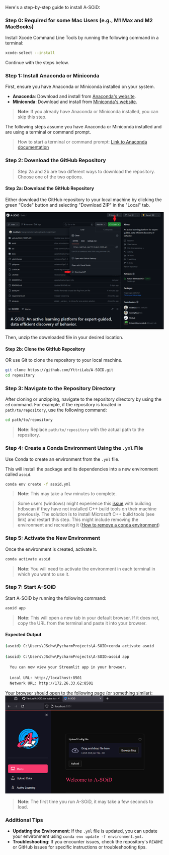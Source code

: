 Here's a step-by-step guide to install A-SOiD:

### Step 0: Required for some Mac Users (e.g., M1 Max and M2 MacBooks)

Install Xcode Command Line Tools by running the following command in a terminal:

```bash
xcode-select --install
```
Continue with the steps below.

### Step 1: Install Anaconda or Miniconda
First, ensure you have Anaconda or Miniconda installed on your system.

- **Anaconda**: Download and install from [Anaconda's website](https://www.anaconda.com/products/individual).
- **Miniconda**: Download and install from [Miniconda's website](https://docs.conda.io/en/latest/miniconda.html).

> **Note**: If you already have Anaconda or Miniconda installed, you can skip this step.

The following steps assume you have Anaconda or Miniconda installed and are using a terminal or command prompt.

> How to start a terminal or command prompt: [Link to Anaconda documentation](https://docs.conda.io/projects/conda/en/stable/user-guide/getting-started.html)

### Step 2: Download the GitHub Repository
> Step 2a and 2b are two different ways to download the repository. Choose one of the two options.

#### Step 2a: Download the GitHub Repository
Either download the GitHub repository to your local machine by clicking the green "Code" button and selecting "Download ZIP" in the "Local" tab.

![Download ZIP](./img/download_repo.png)

Then, unzip the downloaded file in your desired location.

#### Step 2b: Clone the GitHub Repository
OR use Git to clone the repository to your local machine.

```bash
git clone https://github.com/YttriLab/A-SOID.git
cd repository
```

### Step 3: Navigate to the Repository Directory
After cloning or unzipping, navigate to the repository directory by using the `cd` command.
For example, if the repository is located in `path/to/repository`, use the following command:

```bash
cd path/to/repository
```
> **Note**: Replace `path/to/repository` with the actual path to the repository.

### Step 4: Create a Conda Environment Using the `.yml` File
Use Conda to create an environment from the `.yml` file. 

This will install the package and its dependencies into a new environment called `asoid`.

```bash
conda env create -f asoid.yml
```
> **Note**: This may take a few minutes to complete.

> Some users (windows) might experience this [issue](https://github.com/YttriLab/A-SOID/issues/59) with building hdbscan if they have not installed C++ build tools on their machine previously. The solution is to install Microsoft C++ build tools (see link) and restart this step. This might include removing the environment and recreating it ([How to remove a conda environment](https://stackoverflow.com/questions/49127834/removing-conda-environment))

### Step 5: Activate the New Environment
Once the environment is created, activate it.

```bash
conda activate asoid
```
> **Note**: You will need to activate the environment in each terminal in which you want to use it.

### Step 7: Start A-SOiD
Start A-SOiD by running the following command:

```bash
asoid app
```

> **Note**: This will open a new tab in your default browser. If it does not, copy the URL from the terminal and paste it into your browser.

#### Expected Output

```bash
(asoid) C:\Users\JSchw\PycharmProjects\A-SOID>conda activate asoid

(asoid) C:\Users\JSchw\PycharmProjects\A-SOID>asoid app

  You can now view your Streamlit app in your browser.

  Local URL: http://localhost:8501
  Network URL: http://172.26.33.62:8501

```

Your browser should open to the following page (or something similar):
![A-SOiD](./img/open_asoid_app.png)

> **Note**: The first time you run A-SOiD, it may take a few seconds to load.

### Additional Tips
- **Updating the Environment**: If the `.yml` file is updated, you can update your environment using `conda env update -f environment.yml`.
- **Troubleshooting**: If you encounter issues, check the repository's `README` or GitHub issues for specific instructions or troubleshooting tips.

